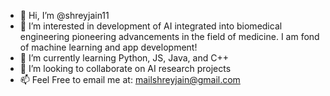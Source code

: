 - 👋 Hi, I’m @shreyjain11
- 👀 I’m interested in development of AI integrated into biomedical engineering pioneering advancements in the field of medicine. I am fond of machine learning and app development!
- 🌱 I’m currently learning Python, JS, Java, and C++
- 💞️ I’m looking to collaborate on AI research projects
- 📫 Feel Free to email me at: mailshreyjain@gmail.com

<!---
shreyjain11/shreyjain11 is a ✨ special ✨ repository because its `README.md` (this file) appears on your GitHub profile.
You can click the Preview link to take a look at your changes.
--->
